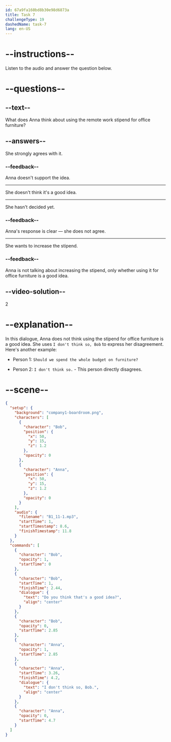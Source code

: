 ```yaml
---
id: 67a9fa160bd8b30e98d6873a
title: Task 7
challengeType: 19
dashedName: task-7
lang: en-US
---
```


<!-- (Audio) Bob: Do you think that's a good idea? Anna: I don't think so, Bob. -->

# --instructions--

Listen to the audio and answer the question below.

# --questions--

## --text--

What does Anna think about using the remote work stipend for office furniture?

## --answers--

She strongly agrees with it.

### --feedback--

Anna doesn't support the idea.

---

She doesn't think it's a good idea.

---

She hasn't decided yet.

### --feedback--

Anna's response is clear — she does not agree.

---

She wants to increase the stipend.

### --feedback--

Anna is not talking about increasing the stipend, only whether using it for office furniture is a good idea.

## --video-solution--

2

# --explanation--

In this dialogue, Anna does not think using the stipend for office furniture is a good idea. She uses `I don't think so, Bob` to express her disagreement. Here's another example:

- Person 1: `Should we spend the whole budget on furniture?`

- Person 2: `I don't think so.` - This person directly disagrees.

# --scene--

```json
{
  "setup": {
    "background": "company1-boardroom.png",
    "characters": [
      {
        "character": "Bob",
        "position": {
          "x": 50,
          "y": 15,
          "z": 1.2
        },
        "opacity": 0
      },
      {
        "character": "Anna",
        "position": {
          "x": 50,
          "y": 15,
          "z": 1.2
        },
        "opacity": 0
      }
    ],
    "audio": {
      "filename": "B1_11-1.mp3",
      "startTime": 1,
      "startTimestamp": 8.6,
      "finishTimestamp": 11.8
    }
  },
  "commands": [
    {
      "character": "Bob",
      "opacity": 1,
      "startTime": 0
    },
    {
      "character": "Bob",
      "startTime": 1,
      "finishTime": 2.44,
      "dialogue": {
        "text": "Do you think that's a good idea?",
        "align": "center"
      }
    },
    {
      "character": "Bob",
      "opacity": 0,
      "startTime": 2.85
    },
    {
      "character": "Anna",
      "opacity": 1,
      "startTime": 2.85
    },
    {
      "character": "Anna",
      "startTime": 3.26,
      "finishTime": 4.2,
      "dialogue": {
        "text": "I don't think so, Bob.",
        "align": "center"
      }
    },
    {
      "character": "Anna",
      "opacity": 0,
      "startTime": 4.7
    }
  ]
}
```
